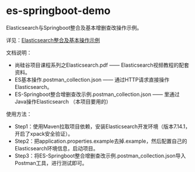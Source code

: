 # es-springboot-demo

Elasticsearch与Springboot整合及基本增删查改操作示例。

详见：[Elasticsearch整合及基本操作示例](https://www.eula.club/Elasticsearch%E6%95%B4%E5%90%88%E5%8F%8A%E5%9F%BA%E6%9C%AC%E6%93%8D%E4%BD%9C%E7%A4%BA%E4%BE%8B.html)

文档说明：

- 尚硅谷项目课程系列之Elasticsearch.pdf —— Elasticsearch视频教程的配套资料。
- ES基本操作.postman_collection.json —— 通过HTTP请求直接操作Elasticsearch。
- ES-Springboot整合增删查改示例.postman_collection.json —— 里通过Java操作Elasticsearch （本项目要用的）

使用方法：

- Step1：使用Maven拉取项目依赖，安装Elasticsearch开发环境（版本7.14.1，开启了xpack安全验证）。
- Step2：把application.properties.example去掉.example，然后配置自己的Elasticsearch环境信息，启动项目。
- Step3：将ES-Springboot整合增删查改示例.postman_collection.json导入Postman工具，进行测试即可。

